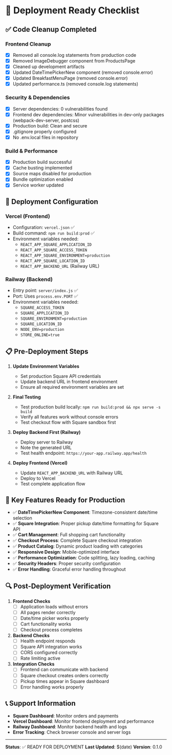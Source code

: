 # 🚀 Deployment Ready Checklist

## ✅ Code Cleanup Completed

### Frontend Cleanup
- [x] Removed all console.log statements from production code
- [x] Removed ImageDebugger component from ProductsPage
- [x] Cleaned up development artifacts
- [x] Updated DateTimePickerNew component (removed console.error)
- [x] Updated BreakfastMenuPage (removed console.error)
- [x] Updated performance.ts (removed console.log statements)

### Security & Dependencies
- [x] Server dependencies: 0 vulnerabilities found
- [x] Frontend dev dependencies: Minor vulnerabilities in dev-only packages (webpack-dev-server, postcss)
- [x] Production build: Clean and secure
- [x] .gitignore properly configured
- [x] No .env.local files in repository

### Build & Performance
- [x] Production build successful
- [x] Cache busting implemented
- [x] Source maps disabled for production
- [x] Bundle optimization enabled
- [x] Service worker updated

## 🔧 Deployment Configuration

### Vercel (Frontend)
- Configuration: `vercel.json` ✅
- Build command: `npm run build:prod` ✅
- Environment variables needed:
  - `REACT_APP_SQUARE_APPLICATION_ID`
  - `REACT_APP_SQUARE_ACCESS_TOKEN`
  - `REACT_APP_SQUARE_ENVIRONMENT=production`
  - `REACT_APP_SQUARE_LOCATION_ID`
  - `REACT_APP_BACKEND_URL` (Railway URL)

### Railway (Backend)
- Entry point: `server/index.js` ✅
- Port: Uses `process.env.PORT` ✅
- Environment variables needed:
  - `SQUARE_ACCESS_TOKEN`
  - `SQUARE_APPLICATION_ID`
  - `SQUARE_ENVIRONMENT=production`
  - `SQUARE_LOCATION_ID`
  - `NODE_ENV=production`
  - `STORE_ONLINE=true`

## 📋 Pre-Deployment Steps

1. **Update Environment Variables**
   - Set production Square API credentials
   - Update backend URL in frontend environment
   - Ensure all required environment variables are set

2. **Final Testing**
   - Test production build locally: `npm run build:prod && npx serve -s build`
   - Verify all features work without console errors
   - Test checkout flow with Square sandbox first

3. **Deploy Backend First (Railway)**
   - Deploy server to Railway
   - Note the generated URL
   - Test health endpoint: `https://your-app.railway.app/health`

4. **Deploy Frontend (Vercel)**
   - Update `REACT_APP_BACKEND_URL` with Railway URL
   - Deploy to Vercel
   - Test complete application flow

## 🎯 Key Features Ready for Production

- ✅ **DateTimePickerNew Component**: Timezone-consistent date/time selection
- ✅ **Square Integration**: Proper pickup date/time formatting for Square API
- ✅ **Cart Management**: Full shopping cart functionality
- ✅ **Checkout Process**: Complete Square checkout integration
- ✅ **Product Catalog**: Dynamic product loading with categories
- ✅ **Responsive Design**: Mobile-optimized interface
- ✅ **Performance Optimization**: Code splitting, lazy loading, caching
- ✅ **Security Headers**: Proper security configuration
- ✅ **Error Handling**: Graceful error handling throughout

## 🔍 Post-Deployment Verification

1. **Frontend Checks**
   - [ ] Application loads without errors
   - [ ] All pages render correctly
   - [ ] Date/time picker works properly
   - [ ] Cart functionality works
   - [ ] Checkout process completes

2. **Backend Checks**
   - [ ] Health endpoint responds
   - [ ] Square API integration works
   - [ ] CORS configured correctly
   - [ ] Rate limiting active

3. **Integration Checks**
   - [ ] Frontend can communicate with backend
   - [ ] Square checkout creates orders correctly
   - [ ] Pickup times appear in Square dashboard
   - [ ] Error handling works properly

## 📞 Support Information

- **Square Dashboard**: Monitor orders and payments
- **Vercel Dashboard**: Monitor frontend deployment and performance
- **Railway Dashboard**: Monitor backend health and logs
- **Error Tracking**: Check browser console and server logs

---

**Status**: ✅ READY FOR DEPLOYMENT
**Last Updated**: $(date)
**Version**: 0.1.0